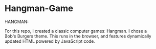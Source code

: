 # Hangman-Game
HANGMAN:

For this repo, I created a classic computer games: Hangman. I chose a Bob's Burgers theme. This runs in the browser, and features dynamically updated HTML powered by JavaScript code.
